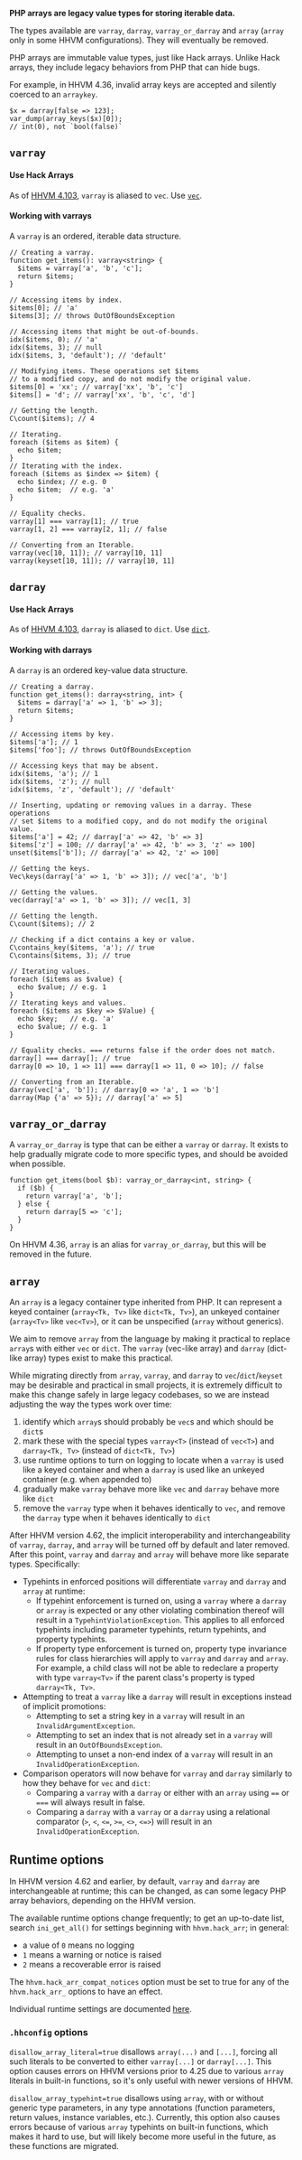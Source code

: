 **PHP arrays are legacy value types for storing iterable data.**

The types available are `varray`, `darray`, `varray_or_darray` and `array`
(`array` only in some HHVM configurations). They will eventually be
removed.

PHP arrays are immutable value types, just like Hack arrays. Unlike
Hack arrays, they include legacy behaviors from PHP that can hide
bugs.

For example, in HHVM 4.36, invalid array keys are accepted and
silently coerced to an `arraykey`.

``` Hack
$x = darray[false => 123];
var_dump(array_keys($x)[0]);
// int(0), not `bool(false)`
```

## `varray`

#### Use Hack Arrays

As of [HHVM 4.103](https://hhvm.com/blog/2021/03/31/hhvm-4.103.html), `varray` is aliased to `vec`. Use [`vec`](https://docs.hhvm.com/hack/arrays-and-collections/hack-arrays#vec).

#### Working with varrays

A `varray` is an ordered, iterable data structure.

```Hack
// Creating a varray.
function get_items(): varray<string> {
  $items = varray['a', 'b', 'c'];
  return $items;
}

// Accessing items by index.
$items[0]; // 'a'
$items[3]; // throws OutOfBoundsException

// Accessing items that might be out-of-bounds.
idx($items, 0); // 'a'
idx($items, 3); // null
idx($items, 3, 'default'); // 'default'

// Modifying items. These operations set $items
// to a modified copy, and do not modify the original value.
$items[0] = 'xx'; // varray['xx', 'b', 'c']
$items[] = 'd'; // varray['xx', 'b', 'c', 'd']

// Getting the length.
C\count($items); // 4

// Iterating.
foreach ($items as $item) {
  echo $item;
}
// Iterating with the index.
foreach ($items as $index => $item) {
  echo $index; // e.g. 0
  echo $item;  // e.g. 'a'
}

// Equality checks.
varray[1] === varray[1]; // true
varray[1, 2] === varray[2, 1]; // false

// Converting from an Iterable.
varray(vec[10, 11]); // varray[10, 11]
varray(keyset[10, 11]); // varray[10, 11]
```

## `darray`

#### Use Hack Arrays

As of [HHVM 4.103](https://hhvm.com/blog/2021/03/31/hhvm-4.103.html), `darray` is aliased to `dict`. Use [`dict`](https://docs.hhvm.com/hack/arrays-and-collections/hack-arrays#dict).

#### Working with darrays

A `darray` is an ordered key-value data structure.

```Hack
// Creating a darray.
function get_items(): darray<string, int> {
  $items = darray['a' => 1, 'b' => 3];
  return $items;
}

// Accessing items by key.
$items['a']; // 1
$items['foo']; // throws OutOfBoundsException

// Accessing keys that may be absent.
idx($items, 'a'); // 1
idx($items, 'z'); // null
idx($items, 'z', 'default'); // 'default'

// Inserting, updating or removing values in a darray. These operations
// set $items to a modified copy, and do not modify the original value.
$items['a'] = 42; // darray['a' => 42, 'b' => 3]
$items['z'] = 100; // darray['a' => 42, 'b' => 3, 'z' => 100]
unset($items['b']); // darray['a' => 42, 'z' => 100]

// Getting the keys.
Vec\keys(darray['a' => 1, 'b' => 3]); // vec['a', 'b']

// Getting the values.
vec(darray['a' => 1, 'b' => 3]); // vec[1, 3]

// Getting the length.
C\count($items); // 2

// Checking if a dict contains a key or value.
C\contains_key($items, 'a'); // true
C\contains($items, 3); // true

// Iterating values.
foreach ($items as $value) {
  echo $value; // e.g. 1
}
// Iterating keys and values.
foreach ($items as $key => $Value) {
  echo $key;   // e.g. 'a'
  echo $value; // e.g. 1
}

// Equality checks. === returns false if the order does not match.
darray[] === darray[]; // true
darray[0 => 10, 1 => 11] === darray[1 => 11, 0 => 10]; // false

// Converting from an Iterable.
darray(vec['a', 'b']); // darray[0 => 'a', 1 => 'b']
darray(Map {'a' => 5}); // darray['a' => 5]
```

## `varray_or_darray`

A `varray_or_darray` is type that can be either a `varray` or
`darray`. It exists to help gradually migrate code to more specific
types, and should be avoided when possible.

```Hack
function get_items(bool $b): varray_or_darray<int, string> {
  if ($b) {
    return varray['a', 'b'];
  } else {
    return darray[5 => 'c'];
  }
}
```

On HHVM 4.36, `array` is an alias for `varray_or_darray`, but this will be removed in the future.

## `array`

An `array` is a legacy container type inherited from PHP. It can
represent a keyed container (`array<Tk, Tv>` like `dict<Tk, Tv>`), an
unkeyed container (`array<Tv>` like `vec<Tv>`), or it can be
unspecified (`array` without generics).

We aim to remove `array` from the language by making it practical to replace `array`s with either `vec` or `dict`. The `varray` (vec-like array) and `darray`
(dict-like array) types exist to make this practical.

While migrating directly from `array`, `varray`, and `darray` to `vec`/`dict`/`keyset` may be desirable and practical in small projects, it is extremely difficult
to make this change safely in large legacy codebases, so we are instead adjusting the way the types work over time:

1. identify which `array`s should probably be `vec`s and which should be `dict`s
2. mark these with the special types `varray<T>` (instead of `vec<T>`) and `darray<Tk, Tv>` (instead of `dict<Tk, Tv>`)
3. use runtime options to turn on logging to locate when a `varray` is used like a keyed container and when a `darray` is used like an unkeyed container (e.g. when appended to)
4. gradually make `varray` behave more like `vec` and `darray` behave more like `dict`
5. remove the `varray` type when it behaves identically to `vec`, and remove the `darray` type when it behaves identically to `dict`

After HHVM version 4.62, the implicit interoperability and interchangeability of `varray`, `darray`, and `array` will be turned off by default and later removed.
After this point, `varray` and `darray` and `array` will behave more like separate types. Specifically:

* Typehints in enforced positions will differentiate `varray` and `darray` and `array` at runtime:
  * If typehint enforcement is turned on, using a `varray` where a `darray` or `array` is expected or any other violating combination thereof will result in a `TypehintViolationException`. This applies to all enforced typehints including parameter typehints, return typehints, and property typehints.
  * If property type enforcement is turned on, property type invariance rules for class hierarchies will apply to `varray` and `darray` and `array`. For example, a child class will not be able to redeclare a property with type `varray<Tv>` if the parent class's property is typed `darray<Tk, Tv>`.
* Attempting to treat a `varray` like a `darray` will result in exceptions instead of implicit promotions:
  * Attempting to set a string key in a `varray` will result in an `InvalidArgumentException`.
  * Attempting to set an index that is not already set in a `varray` will result in an `OutOfBoundsException`.
  * Attempting to unset a non-end index of a `varray` will result in an `InvalidOperationException`.
* Comparison operators will now behave for `varray` and `darray` similarly to how they behave for `vec` and `dict`:
  * Comparing a `varray` with a `darray` or either with an `array` using `==` or `===` will always result in false.
  * Comparing a `darray` with a `varray` or a `darray` using a relational comparator (`>`, `<`, `<=`, `>=`, `<>`, `<=>`) will result in an `InvalidOperationException`.

## Runtime options

In HHVM version 4.62 and earlier, by default, `varray` and `darray` are interchangeable at runtime; this can be changed, as can some legacy PHP array behaviors, depending on the HHVM version.

The available runtime options change frequently; to get an up-to-date list, search `ini_get_all()` for settings beginning with `hhvm.hack_arr`; in general:
- a value of `0` means no logging
- `1` means a warning or notice is raised
- `2` means a recoverable error is raised

The `hhvm.hack_arr_compat_notices` option must be set to true for any of the `hhvm.hack_arr_` options to have an effect.

Individual runtime settings are documented [here](/hack/built-in-types/darray-varray-runtime-options.md).

### `.hhconfig` options

`disallow_array_literal=true` disallows `array(...)` and `[...]`, forcing all
such literals to be converted to either `varray[...]` or `darray[...]`. This
option causes errors on HHVM versions prior to 4.25 due to various `array`
literals in built-in functions, so it's only useful with newer versions of
HHVM.

`disallow_array_typehint=true` disallows using `array`, with or without
generic type parameters, in any type annotations (function parameters, return
values, instance variables, etc.). Currently, this option also causes errors
because of various `array` typehints on built-in functions, which makes it
hard to use, but will likely become more useful in the future, as these
functions are migrated.
